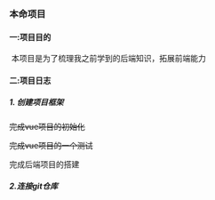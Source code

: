 ### 本命项目

#### 一:项目目的

​	本项目是为了梳理我之前学到的后端知识，拓展前端能力

#### 二:项目日志

##### 1. 创建项目框架

~~完成vue项目的初始化~~ 

~~完成vue项目的一个测试~~

完成后端项目的搭建

##### 2.连接git仓库



